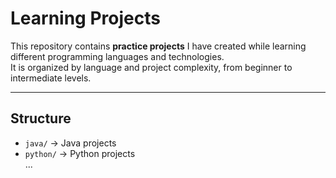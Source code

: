 # Learning Projects

This repository contains **practice projects** I have created while learning different programming languages and technologies.  
It is organized by language and project complexity, from beginner to intermediate levels.

---

## Structure

- `java/` → Java projects  
- `python/` → Python projects  
...

